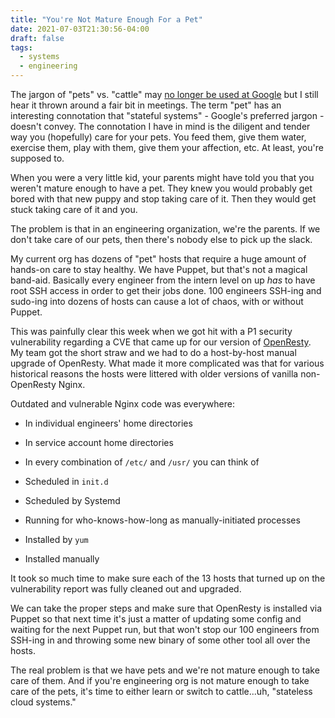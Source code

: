 ```yaml
---
title: "You're Not Mature Enough For a Pet"
date: 2021-07-03T21:30:56-04:00
draft: false
tags:
  - systems
  - engineering
---
```


The jargon of "pets" vs. "cattle" may [no longer be used at Google](https://developers.google.com/style/inclusive-documentation#violent-language) but I still hear it thrown around a fair bit in meetings. The term "pet" has an interesting connotation that "stateful systems" - Google's preferred jargon - doesn't convey. The connotation I have in mind is the diligent and tender way you (hopefully) care for your pets. You feed them, give them water, exercise them, play with them, give them your affection, etc. At least, you're supposed to.

When you were a very little kid, your parents might have told you that you weren't mature enough to have a pet. They knew you would probably get bored with that new puppy and stop taking care of it. Then they would get stuck taking care of it and you.

The problem is that in an engineering organization, we're the parents. If we don't take care of our pets, then there's nobody else to pick up the slack.

My current org has dozens of "pet" hosts that require a huge amount of hands-on care to stay healthy. We have Puppet, but that's not a magical band-aid. Basically every engineer from the intern level on up _has_ to have root SSH access in order to get their jobs done. 100 engineers SSH-ing and sudo-ing into dozens of hosts can cause a lot of chaos, with or without Puppet.

This was painfully clear this week when we got hit with a P1 security vulnerability regarding a CVE that came up for our version of [OpenResty](https://openresty.org/en/ann-1019003002.html). My team got the short straw and we had to do a host-by-host manual upgrade of OpenResty. What made it more complicated was that for various historical reasons the hosts were littered with older versions of vanilla non-OpenResty Nginx.

Outdated and vulnerable Nginx code was everywhere:

 - In individual engineers' home directories

 - In service account home directories

 - In every combination of `/etc/` and `/usr/` you can think of

 - Scheduled in `init.d`

 - Scheduled by Systemd

 - Running for who-knows-how-long as manually-initiated processes

 - Installed by `yum`

 - Installed manually

It took so much time to make sure each of the 13 hosts that turned up on the vulnerability report was fully cleaned out and upgraded.

We can take the proper steps and make sure that OpenResty is installed via Puppet so that next time it's just a matter of updating some config and waiting for the next Puppet run, but that won't stop our 100 engineers from SSH-ing in and throwing some new binary of some other tool all over the hosts.

The real problem is that we have pets and we're not mature enough to take care of them. And if you're engineering org is not mature enough to take care of the pets, it's time to either learn or switch to cattle...uh, "stateless cloud systems."



